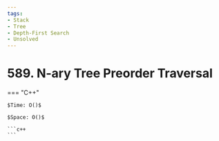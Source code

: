 ```yaml
---
tags:
- Stack
- Tree
- Depth-First Search
- Unsolved
---
```



# 589. N-ary Tree Preorder Traversal

=== "C++"

    $Time: O()$

    $Space: O()$

    ```c++
    ```